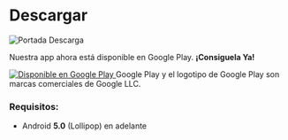 # Descargar

<img class="covers cover-page" :src="$withBase('/img/portada_descarga.jpg')" alt="Portada Descarga" />

Nuestra app ahora está disponible en Google Play. **¡Consiguela Ya!**

<a href='https://play.google.com/store/apps/details?id=com.decabeg_android&pcampaignid=MKT-Other-global-all-co-prtnr-py-PartBadge-Mar2515-1'>
    <img id="badge" alt='Disponible en Google Play' src='https://play.google.com/intl/es-419/badges/images/generic/es-419_badge_web_generic.png'/>
</a>
Google Play y el logotipo de Google Play son marcas comerciales de Google LLC.

### Requisitos:

- Android **5.0** (Lollipop) en adelante